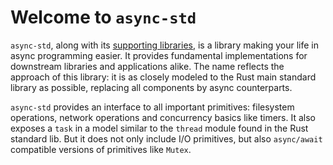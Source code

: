 # Welcome to `async-std`

`async-std`, along with its [supporting libraries][organization], is a library making your life in async programming
easier. It provides fundamental implementations for downstream libraries and applications alike. The name reflects the
approach of this library: it is as closely modeled to the Rust main standard library as possible, replacing all
components by async counterparts.

`async-std` provides an interface to all important primitives: filesystem operations, network operations and
concurrency basics like timers. It also exposes a `task` in a model similar to the `thread` module found in the Rust
standard lib.  But it does not only include I/O primitives, but also `async/await` compatible versions of primitives
like `Mutex`.

[organization]: https://github.com/async-rs
